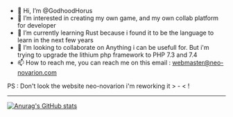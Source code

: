 - 👋 Hi, I’m @GodhoodHorus
- 👀 I’m interested in creating my own game, and my own collab platform for developer
- 🌱 I’m currently learning Rust because i found it to be the language to learn in the next few years
- 💞️ I’m looking to collaborate on Anything i can be usefull for. But i'm trying to upgrade the lithium php framework to PHP 7.3 and 7.4
- 📫 How to reach me, you can reach me on this email : webmaster@neo-novarion.com

PS : Don't look the website neo-novarion i'm reworking it > - < !

---

[![Anurag's GitHub stats](https://github-readme-stats.vercel.app/api?username=GodhoodHorus)](https://github.com/anuraghazra/github-readme-stats)

<!---
GodhoodHorus/GodhoodHorus is a ✨ special ✨ repository because its `README.md` (this file) appears on your GitHub profile.
You can click the Preview link to take a look at your changes.
--->
